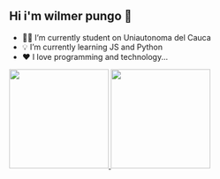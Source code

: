 ## Hi i'm wilmer pungo 👋



- 🧑‍🎓 I’m currently student on Uniautonoma del Cauca
- 💡 I’m currently learning JS and Python
- ❤️ I love programming and technology...

<div>
  <a href="https://github.com/pungow">
  <img height="180em" src="https://github-readme-stats.vercel.app/api/top-langs/?username=pungow&layout=compact&langs_count=168&theme=radical"/>
  <img height="180em" src="https://github-readme-stats.vercel.app/api?username=pungow&show_icons=true&theme=dark&include_all_commits=true&count_private=true"/>
</div>
